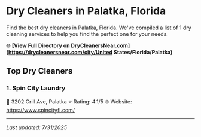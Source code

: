 # Dry Cleaners in Palatka, Florida

Find the best dry cleaners in Palatka, Florida. We've compiled a list of 1 dry cleaning services to help you find the perfect one for your needs.

🌐 **[View Full Directory on DryCleanersNear.com](https://drycleanersnear.com/city/United States/Florida/Palatka)**

## Top Dry Cleaners

### 1. Spin City Laundry
📍 3202 Crill Ave, Palatka
⭐ Rating: 4.1/5
🌐 Website: https://www.spincityfl.com/


---

*Last updated: 7/31/2025*
